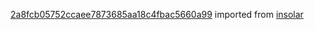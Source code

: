 [2a8fcb05752ccaee7873685aa18c4fbac5660a99](https://github.com/insolar/insolar/commit/2a8fcb05752ccaee7873685aa18c4fbac5660a99) imported from [insolar](https://github.com/insolar/insolar)
